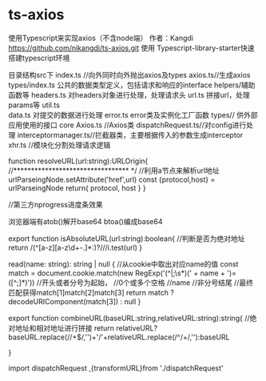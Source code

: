 # ts-axios
使用Typescript来实现axios（不含node端）
作者：Kangdi
https://github.com/nikangdi/ts-axios.git
使用 Typescript-library-starter快速搭建typescript环境


目录结构src下
    index.ts //向外同时向外抛出axios及types
    axios.ts//生成axios
    types/index.ts  公共的数据类型定义，包括请求和响应的interface
    helpers/辅助函数等
            headers.ts  对headers对象进行处理，处理请求头
            url.ts  拼接url，处理params等
            util.ts  
            data.ts   对提交的数据进行处理
            error.ts   error类及实例化工厂函数
    types// 供外部应用使用的接口
    core
        Axios.ts //Axios类
        dispatchRequest.ts//对config进行处理
        interceptormanager.ts//拦截器类，主要根据传入的参数生成interceptor
        xhr.ts //模块化分割处理请求逻辑

    
    






function resolveURL(url:string):URLOrigin{
  //********************************* */
  //利用a节点来解析url地址
  urlParseingNode.setAttribute('href',url)
  const {protocol,host} = urlParseingNode
  return{
    protocol,
    host
  }
}

//第三方nprogress进度条效果




浏览器端有atob()解开base64
btoa()编成base64



export function isAbsoluteURL(url:string):boolean{
  //判断是否为绝对地址
  return /(^[a-z][a-z\d\+\-\.]*:)?\/\//i.test(url)
}



 read(name: string): string | null {
    //从cookie中取出对应name的值
    const match = document.cookie.match(new RegExp('(^|;\\s*)(' + name + ')=([^;]*)'))
    //开头或者分号为起始，
    //0个或多个空格
    //name
    //非分号结尾
    //最终匹配获得match[1]match[2]match[3]
    return match ? decodeURIComponent(match[3]) : null
  }




  export function combineURL(baseURL:string,relativeURL:string):string{
  //绝对地址和相对地址进行拼接
  return relativeURL? baseURL.replace(/\/+$/,'')+'/'+relativeURL.replace(/^\/+/,''):baseURL

}




import dispatchRequest ,{transformURL}from './dispatchRequest'